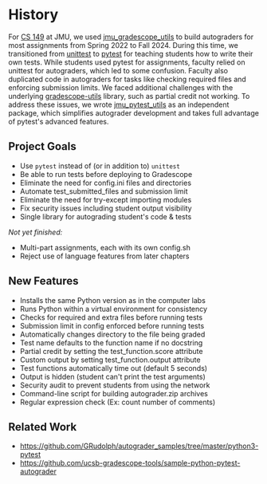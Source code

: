 # History

For [CS 149][1] at JMU, we used [jmu_gradescope_utils][2] to build autograders for most assignments from Spring 2022 to Fall 2024.
During this time, we transitioned from [unittest][3] to [pytest][4] for teaching students how to write their own tests.
While students used pytest for assignments, faculty relied on unittest for autograders, which led to some confusion.
Faculty also duplicated code in autograders for tasks like checking required files and enforcing submission limits.
We faced additional challenges with the underlying [gradescope-utils][5] library, such as partial credit not working.
To address these issues, we wrote [jmu_pytest_utils][6] as an independent package, which simplifies autograder development and takes full advantage of pytest's advanced features.

[1]: https://w3.cs.jmu.edu/cs149/f24/
[2]: https://github.com/JMU-CS/jmu_python_gradescope_utils
[3]: https://docs.python.org/3/library/unittest.html
[4]: https://docs.pytest.org/en/stable/
[5]: https://github.com/gradescope/gradescope-utils
[6]: https://github.com/JMU-CS/jmu_pytest_utils


## Project Goals

* Use `pytest` instead of (or in addition to) `unittest`
* Be able to run tests before deploying to Gradescope
* Eliminate the need for config.ini files and directories
* Automate test_submitted_files and submission limit
* Eliminate the need for try-except importing modules
* Fix security issues including student output visibility
* Single library for autograding student's code & tests

*Not yet finished:*

* Multi-part assignments, each with its own config.sh
* Reject use of language features from later chapters


## New Features

* Installs the same Python version as in the computer labs
* Runs Python within a virtual environment for consistency
* Checks for required and extra files before running tests
* Submission limit in config enforced before running tests
* Automatically changes directory to the file being graded
* Test name defaults to the function name if no docstring
* Partial credit by setting the test_function.score attribute
* Custom output by setting test_function.output attribute
* Test functions automatically time out (default 5 seconds)
* Output is hidden (student can't print the test arguments)
* Security audit to prevent students from using the network
* Command-line script for building autograder.zip archives
* Regular expression check (Ex: count number of comments)


## Related Work

* https://github.com/GRudolph/autograder_samples/tree/master/python3-pytest
* https://github.com/ucsb-gradescope-tools/sample-python-pytest-autograder
